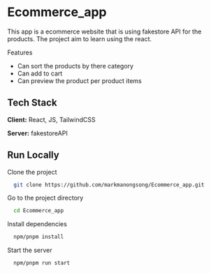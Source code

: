 # Ecommerce_app

This app is a ecommerce website that is using fakestore API for the products. The project aim to learn using the react.

Features
- Can sort the products by there category
- Can add to cart
- Can preview the product per product items


## Tech Stack

**Client:** React, JS, TailwindCSS

**Server:** fakestoreAPI


## Run Locally

Clone the project

```bash
  git clone https://github.com/markmanongsong/Ecommerce_app.git
```

Go to the project directory

```bash
  cd Ecommerce_app
```

Install dependencies

```bash
  npm/pnpm install
```

Start the server

```bash
  npm/pnpm run start
```




